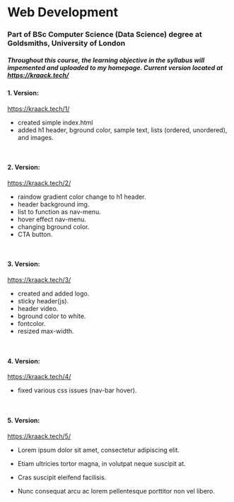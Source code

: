 # Web Development

### Part of BSc Computer Science (Data Science) degree at Goldsmiths, University of London
##### Throughout this course, the learning objective in the syllabus will impemented and uploaded to my homepage. Current version located at https://kraack.tech/ 

#### 1. Version:

   https://kraack.tech/1/

   - created simple index.html  
   - added h1 header, bground color, sample text, lists (ordered, unordered), and images.

<br />

#### 2. Version:

   https://kraack.tech/2/

   - raindow gradient color change to h1 header.  
   - header background img.  
   - list to function as nav-menu.  
   - hover effect nav-menu.  
   - changing bground color.  
   - CTA button.

<br />

#### 3. Version: 

   https://kraack.tech/3/

   - created and added logo.  
   - sticky header(js).  
   - header video.  
   - bground color to white.  
   - fontcolor.  
   - resized max-width.

<br />

#### 4. Version: 

   https://kraack.tech/4/

   - fixed various css issues (nav-bar hover).

<br />

#### 5. Version: 

   https://kraack.tech/5/

   - Lorem ipsum dolor sit amet, consectetur adipiscing elit.

   - Etiam ultricies tortor magna, in volutpat neque suscipit at.  
   - Cras suscipit eleifend facilisis.  
   - Nunc consequat arcu ac lorem pellentesque porttitor non vel libero.



